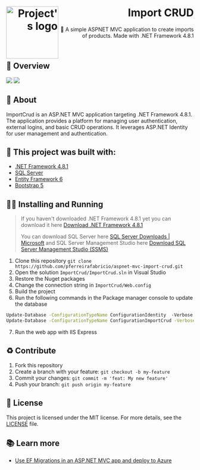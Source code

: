 <h1 align="right">
  <img alt="Project's logo" src="https://github.com/user-attachments/assets/bbf2fd04-d808-47a4-a9d0-a50f269f771d" width="140px" align="left" />
  Import CRUD
</h1>

<p align="right">
  🌊 A simple ASPNET MVC application to create imports of products. Made with .NET Framework 4.8.1
  <br />
</p>
<br/>

## 👀 Overview

<div>
  <img src="https://github.com/user-attachments/assets/ebc4336a-9c19-48cf-97c0-6140d90d2dba" />
  <img src="https://github.com/user-attachments/assets/62413817-5445-42b8-8c33-b2a9202e6f0e" />
</div>

## 📖 About

ImportCrud is an ASP.NET MVC application targeting .NET Framework 4.8.1. The application provides a platform for managing user authentication, external logins, and basic CRUD operations. It leverages ASP.NET Identity for user management and authentication.

## 🧱 This project was built with:

- [.NET Framework 4.8.1](https://dotnet.microsoft.com/en-us/download/dotnet-framework/net481)
- [SQL Server](https://www.microsoft.com/en/sql-server/sql-server-downloads)
- [Entity Framework 6](https://learn.microsoft.com/en-us/ef/ef6/)
- [Bootstrap 5](https://getbootstrap.com/)

## 🚶‍♂️ Installing and Running

> If you haven't downloaded .NET Framework 4.8.1 yet you can download it here [Download .NET Framework 4.8.1](https://dotnet.microsoft.com/en-us/download/dotnet-framework/net481)
> 
> You can download SQL Server here [SQL Server Downloads | Microsoft](https://www.microsoft.com/en-us/sql-server/sql-server-downloads) and SQL Server Management Studio here [Download SQL Server Management Studio (SSMS)](https://learn.microsoft.com/en-us/sql/ssms/download-sql-server-management-studio-ssms?view=sql-server-ver16)

1.  Clone this repository `git clone https://github.com/pferreirafabricio/aspnet-mvc-import-crud.git`
2.  Open the solution `ImportCrud/ImportCrud.sln` in Visual Studio
3.  Restore the Nuget packages
4.  Change the connection string in `ImportCrud/Web.config`
5.  Build the project
6.  Run the following commands in the Package manager console to update the database 
```bash
Update-Database -ConfigurationTypeName ConfigurationIdentity  -Verbose
Update-Database -ConfigurationTypeName ConfigurationImportCrud -Verbose
```
7.  Run the web app with IIS Express

## ♻ Contribute

1.  Fork this repository
2.  Create a branch with your feature: `git checkout -b my-feature`
3.  Commit your changes: `git commit -m 'feat: My new feature'`
4.  Push your branch: `git push origin my-feature`

## :page_with_curl: License

This project is licensed under the MIT license. For more details, see the [LICENSE](LICENSE) file.

## 📚 Learn more

- [Use EF Migrations in an ASP.NET MVC app and deploy to Azure](https://learn.microsoft.com/en-us/aspnet/mvc/overview/getting-started/getting-started-with-ef-using-mvc/migrations-and-deployment-with-the-entity-framework-in-an-asp-net-mvc-application)
